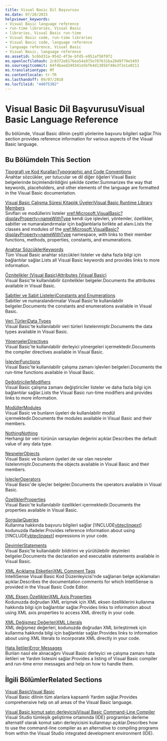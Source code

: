 ```yaml
---
title: Visual Basic Dil Başvurusu
ms.date: 07/20/2015
helpviewer_keywords:
- Visual Basic language reference
- run-time libraries, Visual Basic
- libraries, Visual Basic run-time
- Visual Basic code, run-time libraries
- Visual Basic code, language reference
- language reference, Visual Basic
- Visual Basic, language reference
ms.assetid: 5c6bd31a-9542-4f3e-bfd5-e951af58f0f2
ms.openlocfilehash: 2c0372e0176ea54a975e787631ba2849f79e5493
ms.sourcegitcommit: 64f4baed249341e5bf64d1385bf48e3f2e1a0211
ms.translationtype: MT
ms.contentlocale: tr-TR
ms.lasthandoff: 09/07/2018
ms.locfileid: "44075302"
---
```

# <a name="visual-basic-language-reference"></a><span data-ttu-id="72d05-102">Visual Basic Dil Başvurusu</span><span class="sxs-lookup"><span data-stu-id="72d05-102">Visual Basic Language Reference</span></span>
<span data-ttu-id="72d05-103">Bu bölümde, Visual Basic dilinin çeşitli yönlerine başvuru bilgileri sağlar.</span><span class="sxs-lookup"><span data-stu-id="72d05-103">This section provides reference information for various aspects of the Visual Basic language.</span></span>  
  
## <a name="in-this-section"></a><span data-ttu-id="72d05-104">Bu Bölümde</span><span class="sxs-lookup"><span data-stu-id="72d05-104">In This Section</span></span>  
 [<span data-ttu-id="72d05-105">Tipografi ve Kod Kuralları</span><span class="sxs-lookup"><span data-stu-id="72d05-105">Typographic and Code Conventions</span></span>](../../visual-basic/language-reference/typographic-and-code-conventions.md)  
 <span data-ttu-id="72d05-106">Anahtar sözcükler, yer tutucular ve dil diğer öğeleri Visual Basic belgelerinde biçimlendirildiğini şekilde özetler.</span><span class="sxs-lookup"><span data-stu-id="72d05-106">Summarizes the way that keywords, placeholders, and other elements of the language are formatted in the Visual Basic documentation.</span></span>  
  
 [<span data-ttu-id="72d05-107">Visual Basic Çalışma Süresi Kitaplık Üyeleri</span><span class="sxs-lookup"><span data-stu-id="72d05-107">Visual Basic Runtime Library Members</span></span>](../../visual-basic/language-reference/runtime-library-members.md)  
 <span data-ttu-id="72d05-108">Sınıfları ve modüllerini listeler <xref:Microsoft.VisualBasic?displayProperty=nameWithType> kendi üye işlevleri, yöntemler, özellikler, sabitler ve numaralandırmalar için bağlantılarla birlikte ad alanı.</span><span class="sxs-lookup"><span data-stu-id="72d05-108">Lists the classes and modules of the <xref:Microsoft.VisualBasic?displayProperty=nameWithType> namespace, with links to their member functions, methods, properties, constants, and enumerations.</span></span>  
  
 [<span data-ttu-id="72d05-109">Anahtar Sözcükler</span><span class="sxs-lookup"><span data-stu-id="72d05-109">Keywords</span></span>](../../visual-basic/language-reference/keywords/index.md)  
 <span data-ttu-id="72d05-110">Tüm Visual Basic anahtar sözcükleri listeler ve daha fazla bilgi için bağlantılar sağlar.</span><span class="sxs-lookup"><span data-stu-id="72d05-110">Lists all Visual Basic keywords and provides links to more information.</span></span>  
  
 [<span data-ttu-id="72d05-111">Öznitelikler (Visual Basic)</span><span class="sxs-lookup"><span data-stu-id="72d05-111">Attributes (Visual Basic)</span></span>](../../visual-basic/language-reference/attributes.md)  
 <span data-ttu-id="72d05-112">Visual Basic'te kullanılabilir öznitelikler belgeler.</span><span class="sxs-lookup"><span data-stu-id="72d05-112">Documents the attributes available in Visual Basic.</span></span>  
  
 [<span data-ttu-id="72d05-113">Sabitler ve Sabit Listeleri</span><span class="sxs-lookup"><span data-stu-id="72d05-113">Constants and Enumerations</span></span>](../../visual-basic/language-reference/constants-and-enumerations.md)  
 <span data-ttu-id="72d05-114">Sabitler ve numaralandırmalar Visual Basic'te kullanılabilir belgeler.</span><span class="sxs-lookup"><span data-stu-id="72d05-114">Documents the constants and enumerations available in Visual Basic.</span></span>  
  
 [<span data-ttu-id="72d05-115">Veri Türleri</span><span class="sxs-lookup"><span data-stu-id="72d05-115">Data Types</span></span>](../../visual-basic/language-reference/data-types/index.md)  
 <span data-ttu-id="72d05-116">Visual Basic'te kullanılabilir veri türleri listelenmiştir.</span><span class="sxs-lookup"><span data-stu-id="72d05-116">Documents the data types available in Visual Basic.</span></span>  
  
 [<span data-ttu-id="72d05-117">Yönergeler</span><span class="sxs-lookup"><span data-stu-id="72d05-117">Directives</span></span>](../../visual-basic/language-reference/directives/index.md)  
 <span data-ttu-id="72d05-118">Visual Basic'te kullanılabilir derleyici yönergeleri içermektedir.</span><span class="sxs-lookup"><span data-stu-id="72d05-118">Documents the compiler directives available in Visual Basic.</span></span>  
  
 [<span data-ttu-id="72d05-119">İşlevler</span><span class="sxs-lookup"><span data-stu-id="72d05-119">Functions</span></span>](../../visual-basic/language-reference/functions/index.md)  
 <span data-ttu-id="72d05-120">Visual Basic'te kullanılabilir çalışma zamanı işlevleri belgeleri.</span><span class="sxs-lookup"><span data-stu-id="72d05-120">Documents the run-time functions available in Visual Basic.</span></span>  
  
 [<span data-ttu-id="72d05-121">Değiştiriciler</span><span class="sxs-lookup"><span data-stu-id="72d05-121">Modifiers</span></span>](../../visual-basic/language-reference/modifiers/index.md)  
 <span data-ttu-id="72d05-122">Visual Basic çalışma zamanı değiştiriciler listeler ve daha fazla bilgi için bağlantılar sağlar.</span><span class="sxs-lookup"><span data-stu-id="72d05-122">Lists the Visual Basic run-time modifiers and provides links to more information.</span></span>  
  
 [<span data-ttu-id="72d05-123">Modüller</span><span class="sxs-lookup"><span data-stu-id="72d05-123">Modules</span></span>](../../visual-basic/language-reference/modules.md)  
 <span data-ttu-id="72d05-124">Visual Basic ve bunların üyeleri de kullanılabilir modül içermektedir.</span><span class="sxs-lookup"><span data-stu-id="72d05-124">Documents the modules available in Visual Basic and their members.</span></span>  
  
 [<span data-ttu-id="72d05-125">Nothing</span><span class="sxs-lookup"><span data-stu-id="72d05-125">Nothing</span></span>](../../visual-basic/language-reference/nothing.md)  
 <span data-ttu-id="72d05-126">Herhangi bir veri türünün varsayılan değerini açıklar.</span><span class="sxs-lookup"><span data-stu-id="72d05-126">Describes the default value of any data type.</span></span>  
  
 [<span data-ttu-id="72d05-127">Nesneler</span><span class="sxs-lookup"><span data-stu-id="72d05-127">Objects</span></span>](../../visual-basic/language-reference/objects/index.md)  
 <span data-ttu-id="72d05-128">Visual Basic ve bunların üyeleri de var olan nesneler listelenmiştir.</span><span class="sxs-lookup"><span data-stu-id="72d05-128">Documents the objects available in Visual Basic and their members.</span></span>  
  
 [<span data-ttu-id="72d05-129">İşleçler</span><span class="sxs-lookup"><span data-stu-id="72d05-129">Operators</span></span>](../../visual-basic/language-reference/operators/index.md)  
 <span data-ttu-id="72d05-130">Visual Basic'de işleçler belgeler.</span><span class="sxs-lookup"><span data-stu-id="72d05-130">Documents the operators available in Visual Basic.</span></span>  
  
 [<span data-ttu-id="72d05-131">Özellikler</span><span class="sxs-lookup"><span data-stu-id="72d05-131">Properties</span></span>](../../visual-basic/language-reference/properties.md)  
 <span data-ttu-id="72d05-132">Visual Basic'te kullanılabilir özellikleri içermektedir.</span><span class="sxs-lookup"><span data-stu-id="72d05-132">Documents the properties available in Visual Basic.</span></span>  
  
 [<span data-ttu-id="72d05-133">Sorgular</span><span class="sxs-lookup"><span data-stu-id="72d05-133">Queries</span></span>](../../visual-basic/language-reference/queries/index.md)  
 <span data-ttu-id="72d05-134">Kullanma hakkında başvuru bilgileri sağlar [!INCLUDE[vbteclinqext](~/includes/vbteclinqext-md.md)] kodunuzda ifadeler.</span><span class="sxs-lookup"><span data-stu-id="72d05-134">Provides reference information about using [!INCLUDE[vbteclinqext](~/includes/vbteclinqext-md.md)] expressions in your code.</span></span>  
  
 [<span data-ttu-id="72d05-135">Deyimler</span><span class="sxs-lookup"><span data-stu-id="72d05-135">Statements</span></span>](../../visual-basic/language-reference/statements/index.md)  
 <span data-ttu-id="72d05-136">Visual Basic'te kullanılabilir bildirimi ve yürütülebilir deyimleri belgeler.</span><span class="sxs-lookup"><span data-stu-id="72d05-136">Documents the declaration and executable statements available in Visual Basic.</span></span>  
  
 [<span data-ttu-id="72d05-137">XML Açıklama Etiketleri</span><span class="sxs-lookup"><span data-stu-id="72d05-137">XML Comment Tags</span></span>](../../visual-basic/language-reference/xmldoc/index.md)  
 <span data-ttu-id="72d05-138">IntelliSense Visual Basic Kod Düzenleyicisi'nde sağlanan belge açıklamaları açıklar.</span><span class="sxs-lookup"><span data-stu-id="72d05-138">Describes the documentation comments for which IntelliSense is provided in the Visual Basic Code Editor.</span></span>  
  
 [<span data-ttu-id="72d05-139">XML Eksen Özellikleri</span><span class="sxs-lookup"><span data-stu-id="72d05-139">XML Axis Properties</span></span>](../../visual-basic/language-reference/xml-axis/index.md)  
 <span data-ttu-id="72d05-140">Kodunuzda doğrudan XML erişmek için XML eksen özelliklerini kullanma hakkında bilgi için bağlantılar sağlar.</span><span class="sxs-lookup"><span data-stu-id="72d05-140">Provides links to information about using XML axis properties to access XML directly in your code.</span></span>  
  
 [<span data-ttu-id="72d05-141">XML Değişmez Değerleri</span><span class="sxs-lookup"><span data-stu-id="72d05-141">XML Literals</span></span>](../../visual-basic/language-reference/xml-literals/index.md)  
 <span data-ttu-id="72d05-142">XML değişmez değerleri, kodunuzda doğrudan XML birleştirmek için kullanma hakkında bilgi için bağlantılar sağlar.</span><span class="sxs-lookup"><span data-stu-id="72d05-142">Provides links to information about using XML literals to incorporate XML directly in your code.</span></span>  
  
 [<span data-ttu-id="72d05-143">Hata İletileri</span><span class="sxs-lookup"><span data-stu-id="72d05-143">Error Messages</span></span>](../../visual-basic/language-reference/error-messages/index.md)  
 <span data-ttu-id="72d05-144">Bunları nasıl ele alınacağını Visual Basic derleyici ve çalışma zamanı hata iletileri ve Yardım listesini sağlar.</span><span class="sxs-lookup"><span data-stu-id="72d05-144">Provides a listing of Visual Basic compiler and run-time error messages and help on how to handle them.</span></span>  
  
## <a name="related-sections"></a><span data-ttu-id="72d05-145">İlgili Bölümler</span><span class="sxs-lookup"><span data-stu-id="72d05-145">Related Sections</span></span>  
 [<span data-ttu-id="72d05-146">Visual Basic</span><span class="sxs-lookup"><span data-stu-id="72d05-146">Visual Basic</span></span>](../../visual-basic/index.md)  
 <span data-ttu-id="72d05-147">Visual Basic dilinin tüm alanlara kapsamlı Yardım sağlar.</span><span class="sxs-lookup"><span data-stu-id="72d05-147">Provides comprehensive help on all areas of the Visual Basic language.</span></span>  
  
 [<span data-ttu-id="72d05-148">Visual Basic komut satırı derleyicisi</span><span class="sxs-lookup"><span data-stu-id="72d05-148">Visual Basic Command-Line Compiler</span></span>](../../visual-basic/reference/command-line-compiler/index.md)  
 <span data-ttu-id="72d05-149">Visual Studio tümleşik geliştirme ortamında (IDE) programları derleme alternatif olarak komut satırı derleyicisini kullanmayı açıklar.</span><span class="sxs-lookup"><span data-stu-id="72d05-149">Describes how to use the command-line compiler as an alternative to compiling programs from within the Visual Studio integrated development environment (IDE).</span></span>
